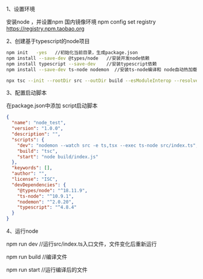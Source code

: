 1、设置环境

安装node ，并设置npm 国内镜像环境  npm config set registry https://registry.npm.taobao.org

2、创建基于typescript的node项目

```bash
npm init   -yes   //初始化当前目录，生成package.json
npm install --save-dev @types/node   //安装开发node依赖
npm install typescript --save-dev    //安装typescript依赖
npm install --save-dev ts-node nodemon  //安装ts-node编译和 node自动热加载控件

npx tsc --init --rootDir src --outDir build --esModuleInterop --resolveJsonModule --lib es6 --module commonjs --allowJs true --noImplicitAny true   //创建tsconfig.json文件
```

3、配置启动脚本

在package.json中添加 script启动脚本

```json
{
  "name": "node_test",
  "version": "1.0.0",
  "description": "",
  "scripts": {
    "dev": "nodemon --watch src -e ts,tsx --exec ts-node src/index.ts",
    "build": "tsc",
    "start": "node build/index.js"
  },
  "keywords": [],
  "author": "",
  "license": "ISC",
  "devDependencies": {
    "@types/node": "^18.11.9",
    "ts-node": "^10.9.1",
    "nodemon": "^2.0.20",
    "typescript": "^4.8.4"
  }
}
```
4、运行node

npm run  dev   //运行src/index.ts入口文件，文件变化后重新运行

npm run build   //编译文件

npm run start   //运行编译后的文件






